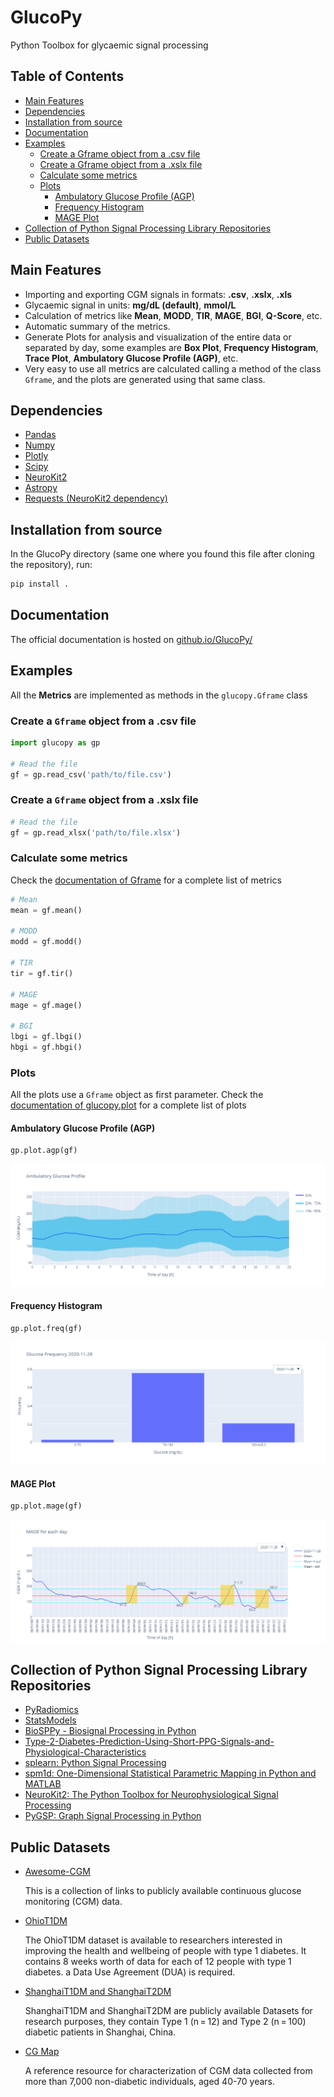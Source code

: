 # GlucoPy
Python Toolbox for glycaemic signal processing

## Table of Contents
- [Main Features](#main-features)
- [Dependencies](#dependencies)
- [Installation from source](#installation-from-source)
- [Documentation](#documentation)
- [Examples](#examples)
  - [Create a Gframe object from a .csv file](#create-a-gframe-object-from-a-csv-file)
  - [Create a Gframe object from a .xslx file](#create-a-gframe-object-from-a-xslx-file)
  - [Calculate some metrics](#calculate-some-metrics)
  - [Plots](#plots)
    - [Ambulatory Glucose Profile (AGP)](#ambulatory-glucose-profile-agp)
    - [Frequency Histogram](#frequency-histogram)
    - [MAGE Plot](#mage-plot)
- [Collection of Python Signal Processing Library Repositories](#collection-of-python-signal-processing-library-repositories)
- [Public Datasets](#public-datasets)
  
## Main Features
- Importing and exporting CGM signals in formats: **.csv**, **.xslx**, **.xls**
- Glycaemic signal in units: **mg/dL (default)**, **mmol/L**
- Calculation of metrics like **Mean**, **MODD**, **TIR**, **MAGE**, **BGI**, **Q-Score**, etc.
- Automatic summary of the metrics.
- Generate Plots for analysis and visualization of the entire data or separated by day, some examples are **Box Plot**, **Frequency Histogram**, **Trace Plot**, **Ambulatory Glucose Profile (AGP)**, etc.
- Very easy to use all metrics are calculated calling a method of the class `Gframe`, and the plots are generated using that same class.

## Dependencies
- [Pandas](https://pandas.pydata.org/)
- [Numpy](https://numpy.org/)
- [Plotly](https://plotly.com/python/)
- [Scipy](https://www.scipy.org/)
- [NeuroKit2](https://neuropsychology.github.io/NeuroKit/)
- [Astropy](https://www.astropy.org/)
- [Requests (NeuroKit2 dependency)](https://docs.python-requests.org/en/master/)

## Installation from source 
In the GlucoPy directory (same one where you found this file after cloning the repository), run:

```bash
pip install .
```

## Documentation
The official documentation is hosted on [github.io/GlucoPy/](deigoodle.github.io/GlucoPy/)

## Examples
All the **Metrics** are implemented as methods in the `glucopy.Gframe` class

### Create a `Gframe` object from a .csv file
```python
import glucopy as gp

# Read the file
gf = gp.read_csv('path/to/file.csv')
```

### Create a `Gframe` object from a .xslx file
```python
# Read the file
gf = gp.read_xlsx('path/to/file.xlsx')
```

### Calculate some metrics

Check the [documentation of Gframe](https://deigoodle.github.io/GlucoPy/glucopy.Gframe.html) for a complete list of metrics
```python
# Mean
mean = gf.mean()

# MODD
modd = gf.modd()

# TIR
tir = gf.tir()

# MAGE
mage = gf.mage()

# BGI
lbgi = gf.lbgi()
hbgi = gf.hbgi()
```
### Plots

All the plots use a `Gframe` object as first parameter. Check the [documentation of glucopy.plot](https://deigoodle.github.io/GlucoPy/glucopy.plot.html) for a complete list of plots

#### Ambulatory Glucose Profile (AGP)

```python
gp.plot.agp(gf)
```
![AGP Plot](docs/img/agp_plot.png)

#### Frequency Histogram

```python
gp.plot.freq(gf)
```
![Frequency Histogram](docs/img/freq_plot_1.png)

#### MAGE Plot

```python
gp.plot.mage(gf)
```
![MAGE Plot](docs/img/mage_plot.png)

## Collection of Python Signal Processing Library Repositories

- [PyRadiomics](https://github.com/AIM-Harvard/pyradiomics/tree/master)
- [StatsModels](https://github.com/statsmodels/statsmodels/)
- [BioSPPy - Biosignal Processing in Python](https://github.com/PIA-Group/BioSPPy)
- [Type-2-Diabetes-Prediction-Using-Short-PPG-Signals-and-Physiological-Characteristics](https://github.com/chirathyh/clardia---Type-2-Diabetes-Prediction-Using-Short-PPG-Signals-and-Physiological-Characteristics-)
- [splearn: Python Signal Processing](https://github.com/jinglescode/python-signal-processing)
- [spm1d: One-Dimensional Statistical Parametric Mapping in Python and MATLAB](https://github.com/0todd0000/spm1d/)
- [NeuroKit2: The Python Toolbox for Neurophysiological Signal Processing](https://github.com/neuropsychology/NeuroKit)
- [PyGSP: Graph Signal Processing in Python](https://github.com/epfl-lts2/pygsp)

## Public Datasets

- [Awesome-CGM](https://github.com/irinagain/Awesome-CGM)

  This is a collection of links to publicly available continuous glucose monitoring (CGM) data.

- [OhioT1DM](http://smarthealth.cs.ohio.edu/OhioT1DM-dataset.html)

  The OhioT1DM dataset is available to researchers interested in improving the health and wellbeing of people with type 1 diabetes. It contains 8 weeks worth of data for each of 12 people with type 1 diabetes. a Data Use Agreement (DUA) is required.

- [ShanghaiT1DM and ShanghaiT2DM](https://www.nature.com/articles/s41597-023-01940-7#ref-CR40)
  
  ShanghaiT1DM and ShanghaiT2DM are publicly available Datasets for research purposes, they contain Type 1 (n = 12) and Type 2 (n = 100) diabetic patients in Shanghai, China.

- [CG Map](https://github.com/ayya-keshet/CGMap)

  A reference resource for characterization of CGM data collected from more than 7,000 non-diabetic individuals, aged 40-70 years.









